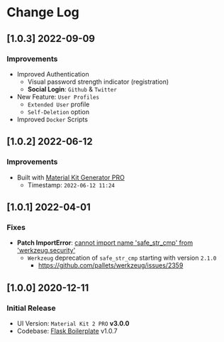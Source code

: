 # Change Log

## [1.0.3] 2022-09-09
### Improvements

- Improved Authentication
  - Visual password strength indicator (registration)  
  - **Social Login**: `Github` & `Twitter`
- New Feature: `User Profiles`
  - `Extended User` profile
  - `Self-Deletion` option
- Improved `Docker` Scripts  

## [1.0.2] 2022-06-12
### Improvements

- Built with [Material Kit Generator PRO](https://appseed.us/generator/material-kit2-pro/)
  - Timestamp: `2022-06-12 11:24`

## [1.0.1] 2022-04-01
### Fixes

- **Patch ImportError**: [cannot import name 'safe_str_cmp' from 'werkzeug.security'](https://docs.appseed.us/content/how-to-fix/importerror-cannot-import-name-safe_str_cmp-from-werkzeug.security)
  - `Werkzeug` deprecation of `safe_str_cmp` starting with version `2.1.0`
    - https://github.com/pallets/werkzeug/issues/2359

## [1.0.0] 2020-12-11
### Initial Release

- UI Version: `Material Kit 2 PRO` **v3.0.0**
- Codebase: [Flask Boilerplate](https://github.com/app-generator/boilerplate-code-flask) v1.0.7
